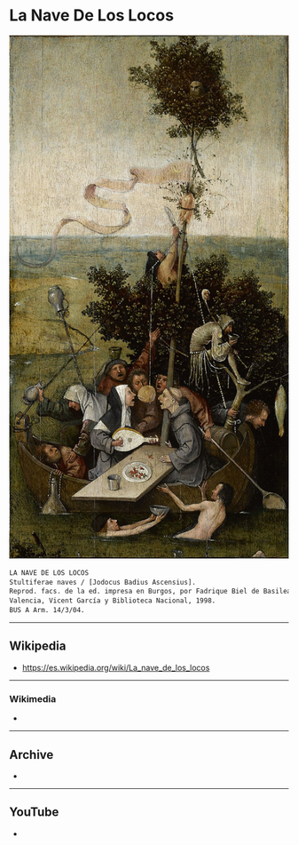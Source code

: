 # La Nave De Los Locos

![La Nave De Los Locos](../_files/vitrina2/laNaveDeLosLocos.jpg)

```txt
LA NAVE DE LOS LOCOS
Stultiferae naves / [Jodocus Badius Ascensius].
Reprod. facs. de la ed. impresa en Burgos, por Fadrique Biel de Basilea, no antes del 18 de Febrero de 1500.
Valencia, Vicent García y Biblioteca Nacional, 1998.
BUS A Arm. 14/3/04.
```
___
## Wikipedia
- https://es.wikipedia.org/wiki/La_nave_de_los_locos

___
### Wikimedia
- 

___
## Archive 
- 

___
## YouTube
- 
